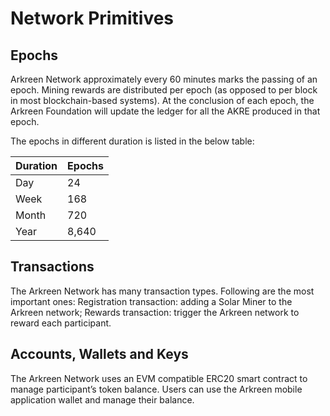 # Network Primitives

## Epochs

Arkreen Network approximately every 60 minutes marks the passing of an epoch. Mining rewards are distributed per epoch (as opposed to per block in most blockchain-based systems). At the conclusion of each epoch, the Arkreen Foundation will update the ledger for all the AKRE produced in that epoch.

The epochs in different duration is listed in the below table:

| Duration | Epochs |
| -------- | ------ |
| Day      | 24     |
| Week     | 168    |
| Month    | 720    |
| Year     | 8,640  |

## Transactions

The Arkreen Network has many transaction types. Following are the most important ones: Registration transaction: adding a Solar Miner to the Arkreen network; Rewards transaction: trigger the Arkreen network to reward each participant.

## Accounts, Wallets and Keys

The Arkreen Network uses an EVM compatible ERC20 smart contract to manage participant’s token balance. Users can use the Arkreen mobile application wallet and manage their balance.
